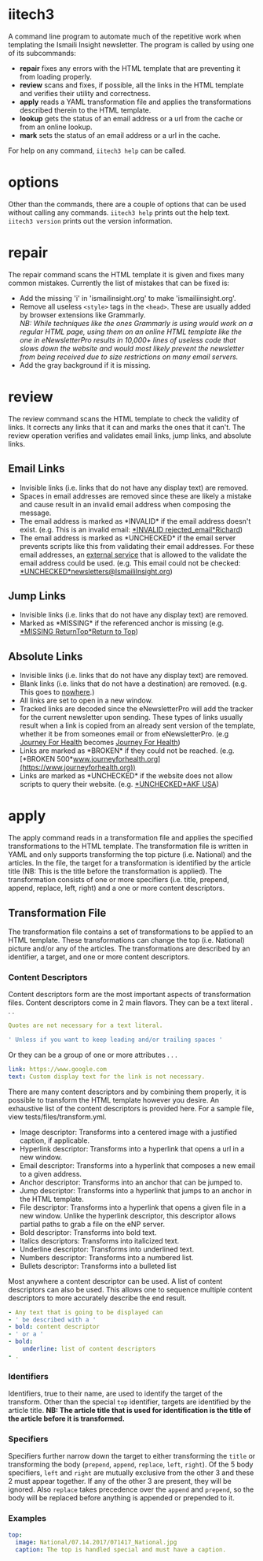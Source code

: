 iitech3
=======
A command line program to automate much of the repetitive work when templating the Ismaili Insight newsletter. The program is called by using one of its subcommands:
- **repair** fixes any errors with the HTML template that are preventing it from loading properly.
- **review** scans and fixes, if possible, all the links in the HTML template and verifies their utility and correctness.
- **apply** reads a YAML transformation file and applies the transformations described therein to the HTML template.
- **lookup** gets the status of an email address or a url from the cache or from an online lookup.
- **mark** sets the status of an email address or a url in the cache.

For help on any command, `iitech3 help` can be called.

options
=======
Other than the commands, there are a couple of options that can be used without calling any commands. `iitech3 help` prints out the help text. `iitech3 version` prints out the version information.

repair
======
The repair command scans the HTML template it is given and fixes many common mistakes. Currently the list of mistakes that can be fixed is:
- Add the missing 'i' in 'ismailinsight.org' to make 'ismailiinsight.org'.
- Remove all useless `<style>` tags in the `<head>`. These are usually added by browser extensions like Grammarly.  
  *NB: While techniques like the ones Grammarly is using would work on a regular HTML page, using them on an online HTML template like the one in eNewsletterPro results in 10,000+ lines of useless code that slows down the website and would most likely prevent the newsletter from being received due to size restrictions on many email servers.*
- Add the gray background if it is missing.

review
======
The review command scans the HTML template to check the validity of links. It corrects any links that it can and marks the ones that it can't. The review operation verifies and validates email links, jump links, and absolute links.

Email Links
-----------
- Invisible links (i.e. links that do not have any display text) are removed.
- Spaces in email addresses are removed since these are likely a mistake and cause result in an invalid email address when composing the message.
- The email address is marked as \*INVALID* if the email address doesn't exist. (e.g. This is an invalid email: [\*INVALID rejected_email*Richard](mailto:richard@quickemailverification.com))
- The email address is marked as \*UNCHECKED* if the email server prevents scripts like this from validating their email addresses. For these email addresses, an [external service](http://verify-email.org/) that is allowed to the validate the email address could be used. (e.g. This email could not be checked: [\*UNCHECKED*newsletters@IsmailiInsight.org](mailto:newsletters@IsmailiInsight.org))

Jump Links
----------
- Invisible links (i.e. links that do not have any display text) are removed.
- Marked as \*MISSING* if the referenced anchor is missing (e.g. [\*MISSING ReturnTop*Return to Top](#ReturnTop))

Absolute Links
--------------
- Invisible links (i.e. links that do not have any display text) are removed.
- Blank links (i.e. links that do not have a destination) are removed. (e.g. This goes to [nowhere]().)
- All links are set to open in a new window.
- Tracked links are decoded since the eNewsletterPro will add the tracker for the current newsletter upon sending. These types of links usually result when a link is copied from an already sent version of the template, whether it be from someones email or from eNewsletterPro. (e.g [Journey For Health](http://www.ismailiinsight.org/enewsletterpro/t.aspx?url=https%3A%2F%2Fjourneyforhealth.org) becomes [Journey For Health](https://journeyforhealth.org))
- Links are marked as \*BROKEN* if they could not be reached. (e.g. [\*BROKEN 500*www.journeyforhealth.org](https://www.journeyforhealth.org))
- Links are marked as \*UNCHECKED* if the website does not allow scripts to query their website. (e.g. [\*UNCHECKED*AKF USA](http://www.akfusa.org/about-us/))

apply
=====
The apply command reads in a transformation file and applies the specified transformations to the HTML template. The transformation file is written in YAML and only supports transforming the top picture (i.e. National) and the articles.
In the file, the target for a transformation is identified by the article title (NB: This is the title before the transformation is applied). The transformation consists of one or more specifiers (i.e. title, prepend, append, replace, left, right) and a one or more content descriptors.

Transformation File
-------------------
The transformation file contains a set of transformations to be applied to an HTML template. These transformations can change the top (i.e. National) picture and/or any of the articles. The transformations are described by an identifier, a target, and one or more content descriptors.

### Content Descriptors
Content descriptors form are the most important aspects of transformation files. Content descriptors come in 2 main flavors. They can be a text literal . . .
```yaml
Quotes are not necessary for a text literal.
```
```yaml
' Unless if you want to keep leading and/or trailing spaces '
```
Or they can be a group of one or more attributes . . .
```yaml
link: https://www.google.com
text: Custom display text for the link is not necessary.
```
There are many content descriptors and by combining them properly, it is possible to transform the HTML template however you desire.
An exhaustive list of the content descriptors is provided here. For a sample file, view tests/files/transform.yml.
- Image descriptor: Transforms into a centered image with a justified caption, if applicable.
- Hyperlink descriptor: Transforms into a hyperlink that opens a url in a new window.
- Email descriptor: Transforms into a hyperlink that composes a new email to a given address.
- Anchor descriptor: Transforms into an anchor that can be jumped to.
- Jump descriptor: Transforms into a hyperlink that jumps to an anchor in the HTML template.
- File descriptor: Transforms into a hyperlink that opens a given file in a new window. Unlike the hyperlink descriptor, this descriptor allows partial paths to grab a file on the eNP server.
- Bold descriptor: Transforms into bold text.
- Italics descriptors: Transforms into italicized text.
- Underline descriptor: Transforms into underlined text.
- Numbers descriptor: Transforms into a numbered list.
- Bullets descriptor: Transforms into a bulleted list

Most anywhere a content descriptor can be used. A list of content descriptors can also be used. This allows one to sequence multiple content descriptors to more accurately describe the end result.
```yaml
- Any text that is going to be displayed can
- ' be described with a '
- bold: content descriptor
- ' or a '
- bold:
    underline: list of content descriptors
- .
```

### Identifiers
Identifiers, true to their name, are used to identify the target of the transform. Other than the special `top` identifier, targets are identified by the article title. **NB: The article title that is used for identification is the title of the article before it is transformed.**

### Specifiers
Specifiers further narrow down the target to either transforming the `title` or transforming the body (`prepend`, `append`, `replace`, `left`, `right`).
Of the 5 body specifiers, `left` and `right` are mutually exclusive from the other 3 and these 2 must appear together. If any of the other 3 are present, they will be ignored. Also `replace` takes precedence over the `append` and `prepend`, so the body will be replaced before anything is appended or prepended to it.

### Examples
```yaml
top:
  image: National/07.14.2017/071417_National.jpg
  caption: The top is handled special and must have a caption.
```
